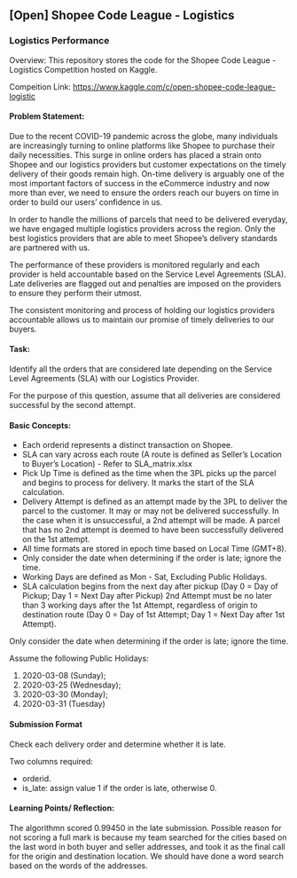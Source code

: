 ## [Open] Shopee Code League - Logistics
### Logistics Performance

Overview: This repository stores the code for the Shopee Code League - Logistics Competition hosted on Kaggle.

Compeition Link: https://www.kaggle.com/c/open-shopee-code-league-logistic

#### Problem Statement:
Due to the recent COVID-19 pandemic across the globe, many individuals are increasingly turning to online platforms like Shopee to purchase their daily necessities. This surge in online orders has placed a strain onto Shopee and our logistics providers but customer expectations on the timely delivery of their goods remain high. On-time delivery is arguably one of the most important factors of success in the eCommerce industry and now more than ever, we need to ensure the orders reach our buyers on time in order to build our users’ confidence in us.

In order to handle the millions of parcels that need to be delivered everyday, we have engaged multiple logistics providers across the region. Only the best logistics providers that are able to meet Shopee’s delivery standards are partnered with us.

The performance of these providers is monitored regularly and each provider is held accountable based on the Service Level Agreements (SLA). Late deliveries are flagged out and penalties are imposed on the providers to ensure they perform their utmost.

The consistent monitoring and process of holding our logistics providers accountable allows us to maintain our promise of timely deliveries to our buyers.


#### Task:
Identify all the orders that are considered late depending on the Service Level Agreements (SLA) with our Logistics Provider.

For the purpose of this question, assume that all deliveries are considered successful by the second attempt.


#### Basic Concepts:
* Each orderid represents a distinct transaction on Shopee.
* SLA can vary across each route (A route is defined as Seller’s Location to Buyer’s Location) - Refer to SLA_matrix.xlsx
* Pick Up Time is defined as the time when the 3PL picks up the parcel and begins to process for delivery. It marks the start of the SLA calculation.
* Delivery Attempt is defined as an attempt made by the 3PL to deliver the parcel to the customer. It may or may not be delivered successfully. In the case when it is unsuccessful, a 2nd attempt will be made. A parcel that has no 2nd attempt is deemed to have been successfully delivered on the 1st attempt.
* All time formats are stored in epoch time based on Local Time (GMT+8).
* Only consider the date when determining if the order is late; ignore the time.
* Working Days are defined as Mon - Sat, Excluding Public Holidays.
* SLA calculation begins from the next day after pickup (Day 0 = Day of Pickup; Day 1 = Next Day after Pickup)
2nd Attempt must be no later than 3 working days after the 1st Attempt, regardless of origin to destination route (Day 0 = Day of 1st Attempt; Day 1 = Next Day after 1st Attempt).

Only consider the date when determining if the order is late; ignore the time.

Assume the following Public Holidays: 

1. 2020-03-08 (Sunday);
2. 2020-03-25 (Wednesday);
3. 2020-03-30 (Monday);
4. 2020-03-31 (Tuesday)


#### Submission Format
Check each delivery order and determine whether it is late.

Two columns required:
* orderid.
* is_late: assign value 1 if the order is late, otherwise 0.


#### Learning Points/ Reflection:
The algorithmn scored 0.99450 in the late submission. Possible reason for not scoring a full mark is because my team searched for the cities based on the last word in both buyer and seller addresses, and took it as the final call for the origin and destination location. We should have done a word search based on the words of the addresses.
